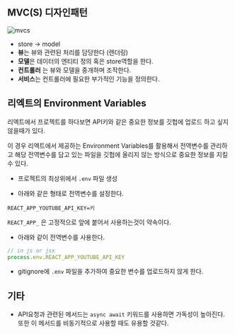 ## MVC(S) 디자인패턴

![mvcs](/Users/uno/Desktop/mvcs.png)

- store -> model
- **뷰**는 뷰와 관련된 처리를 담당한다 (렌더링)
- **모델**은 데이터의 엔티티 정의 혹은 store역할을 한다.
- **컨트롤러** 는 뷰와 모델을 중개하며 조작한다.
- **서비스**는 컨트롤러에 필요한 부가적인 기능을 정의한다.



## 리엑트의 Environment Variables

리엑트에서 프로젝트를 하다보면 API키와 같은 중요한 정보를 깃헙에 업로드 하고 싶지 않을때가 있다.

이 경우 리엑트에서 제공하는 Environment Variables를 활용해서 전역변수를 관리하고 해당 전역변수를 담고 있는 파일을 깃헙에 올리지 않는 방식으로 중요한 정보를 지킬수 있다.

- 프로젝트의 최상위에서 `.env` 파일 생성

- 아래와 같은 형태로 전역변수를 설정한다.

```
REACT_APP_YOUTUBE_API_KEY=키
```

`REACT_APP_` 은 고정적으로 앞에 붙어서 사용하는것이 약속이다.

- 아래와 같이 전역변수를 사용한다.

```jsx
// in js or jsx
process.env.REACT_APP_YOUTUBE_API_KEY
```

- gitignore에 `.env` 파일을 추가하여 중요한 변수를 업로드하지 않게 한다.



## 기타

- API요청과 관련된 메서드는 `async await` 키워드를 사용하면 가독성이 높아진다. 또한 이 메서드를 비동기적으로 사용할 때도 유용할 것같다.

	